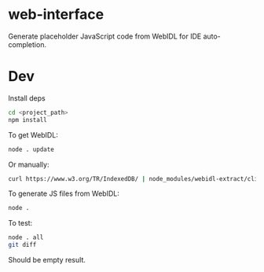 # web-interface
Generate placeholder JavaScript code from WebIDL for IDE auto-completion.

# Dev

Install deps
```bash
cd <project_path>
npm install
```

To get WebIDL:
```bash
node . update
```
Or manually:
```bash
curl https://www.w3.org/TR/IndexedDB/ | node_modules/webidl-extract/cli.js > idl/IndexedDB.webidl
```

To generate JS files from WebIDL:
```bash
node .
```

To test:
```bash
node . all
git diff
```
Should be empty result.
